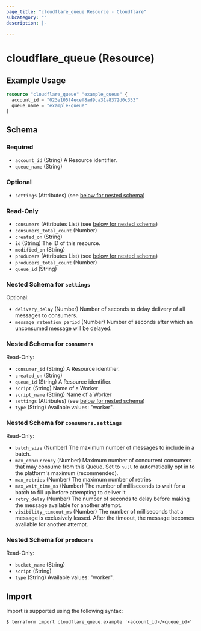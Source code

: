 ```yaml
---
page_title: "cloudflare_queue Resource - Cloudflare"
subcategory: ""
description: |-
  
---
```


# cloudflare_queue (Resource)



## Example Usage

```terraform
resource "cloudflare_queue" "example_queue" {
  account_id = "023e105f4ecef8ad9ca31a8372d0c353"
  queue_name = "example-queue"
}
```

<!-- schema generated by tfplugindocs -->
## Schema

### Required

- `account_id` (String) A Resource identifier.
- `queue_name` (String)

### Optional

- `settings` (Attributes) (see [below for nested schema](#nestedatt--settings))

### Read-Only

- `consumers` (Attributes List) (see [below for nested schema](#nestedatt--consumers))
- `consumers_total_count` (Number)
- `created_on` (String)
- `id` (String) The ID of this resource.
- `modified_on` (String)
- `producers` (Attributes List) (see [below for nested schema](#nestedatt--producers))
- `producers_total_count` (Number)
- `queue_id` (String)

<a id="nestedatt--settings"></a>
### Nested Schema for `settings`

Optional:

- `delivery_delay` (Number) Number of seconds to delay delivery of all messages to consumers.
- `message_retention_period` (Number) Number of seconds after which an unconsumed message will be delayed.


<a id="nestedatt--consumers"></a>
### Nested Schema for `consumers`

Read-Only:

- `consumer_id` (String) A Resource identifier.
- `created_on` (String)
- `queue_id` (String) A Resource identifier.
- `script` (String) Name of a Worker
- `script_name` (String) Name of a Worker
- `settings` (Attributes) (see [below for nested schema](#nestedatt--consumers--settings))
- `type` (String) Available values: "worker".

<a id="nestedatt--consumers--settings"></a>
### Nested Schema for `consumers.settings`

Read-Only:

- `batch_size` (Number) The maximum number of messages to include in a batch.
- `max_concurrency` (Number) Maximum number of concurrent consumers that may consume from this Queue. Set to `null` to automatically opt in to the platform's maximum (recommended).
- `max_retries` (Number) The maximum number of retries
- `max_wait_time_ms` (Number) The number of milliseconds to wait for a batch to fill up before attempting to deliver it
- `retry_delay` (Number) The number of seconds to delay before making the message available for another attempt.
- `visibility_timeout_ms` (Number) The number of milliseconds that a message is exclusively leased. After the timeout, the message becomes available for another attempt.



<a id="nestedatt--producers"></a>
### Nested Schema for `producers`

Read-Only:

- `bucket_name` (String)
- `script` (String)
- `type` (String) Available values: "worker".

## Import

Import is supported using the following syntax:

```shell
$ terraform import cloudflare_queue.example '<account_id>/<queue_id>'
```
